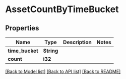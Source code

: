# AssetCountByTimeBucket

## Properties

Name | Type | Description | Notes
------------ | ------------- | ------------- | -------------
**time_bucket** | **String** |  | 
**count** | **i32** |  | 

[[Back to Model list]](../README.md#documentation-for-models) [[Back to API list]](../README.md#documentation-for-api-endpoints) [[Back to README]](../README.md)


